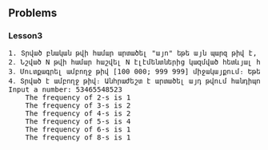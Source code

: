 <h2>Problems</h2>
<h3>Lesson3</h3>
<pre>
1. Տրված բնական թվի համար արտածել "այո" եթե այն պարզ թիվ է, և ոչ հակառակ դեպքում։
2․ Նշված N թվի համար հաշվել N էլէմենտներից կազմված հետևյալ հաջորդականության գումարը՝ 1 + 11 + 111 + ... + 1111...1:
3․ Մուտքագրել ամբողջ թիվ [100 000; 999 999] միջակայքում։ Եթե մուտքագրված թիվը դուրս է նշված միջակայքից, ցույց հալ համապատասխան սխալի հաղորդագրությունը և կրկնել մուտքագրումը մինչև այն ժիշտ լինի։ Դուրս բերել մուտքագրված 6-անիշ թվի թվանշանների գումարը։
4․ Տրված է ամբողջ թիվ։ Անհրաժեշտ է արտածել այդ թվում հանդիպող յուրաքանչյուր թվանշանի հանդիպման հաճախությունը, ինչպես ցույց է տրծավ ստորև՝
Input a number: 53465548523
    The frequency of 2-s is 1
    The frequency of 3-s is 2
    The frequency of 4-s is 2
    The frequency of 5-s is 4
    The frequency of 6-s is 1
    The frequency of 8-s is 1
</pre>
